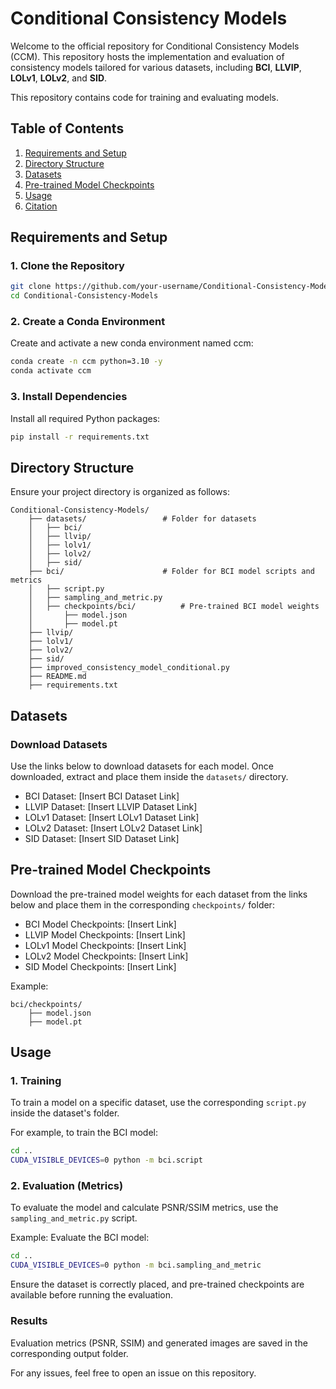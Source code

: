 # Conditional Consistency Models

Welcome to the official repository for Conditional Consistency Models (CCM). This repository hosts the implementation and evaluation of consistency models tailored for various datasets, including **BCI**, **LLVIP**, **LOLv1**, **LOLv2**, and **SID**.

This repository contains code for training and evaluating models.

## Table of Contents

1. [Requirements and Setup](#requirements-and-setup)
2. [Directory Structure](#directory-structure)
3. [Datasets](#datasets)
4. [Pre-trained Model Checkpoints](#pre-trained-model-checkpoints)
5. [Usage](#usage)
6. [Citation](#citation)

## Requirements and Setup

### 1. Clone the Repository
```bash
git clone https://github.com/your-username/Conditional-Consistency-Models.git
cd Conditional-Consistency-Models
```

### 2. Create a Conda Environment
Create and activate a new conda environment named ccm:
```bash
conda create -n ccm python=3.10 -y
conda activate ccm
```

### 3. Install Dependencies
Install all required Python packages:
```bash
pip install -r requirements.txt
```

## Directory Structure

Ensure your project directory is organized as follows:

```
Conditional-Consistency-Models/
    ├── datasets/                 # Folder for datasets
    │   ├── bci/
    │   ├── llvip/
    │   ├── lolv1/
    │   ├── lolv2/
    │   ├── sid/
    ├── bci/                      # Folder for BCI model scripts and metrics
    │   ├── script.py
    │   ├── sampling_and_metric.py
    │   ├── checkpoints/bci/          # Pre-trained BCI model weights
    │       ├── model.json
    │       ├── model.pt
    ├── llvip/                   
    ├── lolv1/
    ├── lolv2/
    ├── sid/
    ├── improved_consistency_model_conditional.py
    ├── README.md
    ├── requirements.txt
```

## Datasets

### Download Datasets

Use the links below to download datasets for each model. Once downloaded, extract and place them inside the `datasets/` directory.

- BCI Dataset: [Insert BCI Dataset Link]
- LLVIP Dataset: [Insert LLVIP Dataset Link]
- LOLv1 Dataset: [Insert LOLv1 Dataset Link]
- LOLv2 Dataset: [Insert LOLv2 Dataset Link]
- SID Dataset: [Insert SID Dataset Link]

## Pre-trained Model Checkpoints

Download the pre-trained model weights for each dataset from the links below and place them in the corresponding `checkpoints/` folder:

- BCI Model Checkpoints: [Insert Link]
- LLVIP Model Checkpoints: [Insert Link]
- LOLv1 Model Checkpoints: [Insert Link]
- LOLv2 Model Checkpoints: [Insert Link]
- SID Model Checkpoints: [Insert Link]

Example:
```
bci/checkpoints/
    ├── model.json
    ├── model.pt
```

## Usage

### 1. Training

To train a model on a specific dataset, use the corresponding `script.py` inside the dataset's folder.

For example, to train the BCI model:
```bash
cd ..
CUDA_VISIBLE_DEVICES=0 python -m bci.script
```

### 2. Evaluation (Metrics)

To evaluate the model and calculate PSNR/SSIM metrics, use the `sampling_and_metric.py` script.

Example: Evaluate the BCI model:
```bash
cd ..
CUDA_VISIBLE_DEVICES=0 python -m bci.sampling_and_metric
```

Ensure the dataset is correctly placed, and pre-trained checkpoints are available before running the evaluation.

### Results

Evaluation metrics (PSNR, SSIM) and generated images are saved in the corresponding output folder.

For any issues, feel free to open an issue on this repository.
